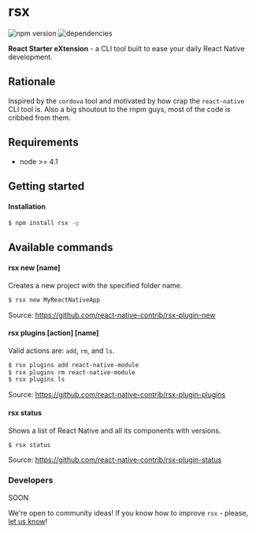 # rsx

<!-- ![rsx logo](http://s18.postimg.org/ex7oladjt/logornpm_final4.png) -->

![npm version](https://img.shields.io/react-native-contrib/v/rsx.svg)
![dependencies](https://img.shields.io/david/react-native-contrib/rsx.svg)
<!-- [![Code Climate](https://codeclimate.com/github/rnpm/rnpm/badges/gpa.svg)](https://codeclimate.com/github/rnpm/rnpm)
[![Test Coverage](https://codeclimate.com/github/rnpm/rnpm/badges/coverage.svg)](https://codeclimate.com/github/rnpm/rnpm/coverage)
[![Circle CI](https://img.shields.io/circleci/project/rnpm/rnpm/master.svg)](https://circleci.com/gh/rnpm/rnpm) -->

**React Starter eXtension** - a CLI tool built to ease your daily React Native development.

## Rationale

Inspired by the `cordova` tool and motivated by how crap the `react-native` CLI tool is. Also a big shoutout to the rnpm guys, most of the code is cribbed from them.

## Requirements

- node >= 4.1

## Getting started

#### Installation
```bash
$ npm install rsx -g
```

## Available commands

#### rsx new [name]
Creates a new project with the specified folder name.

```bash
$ rsx new MyReactNativeApp
```

Source: https://github.com/react-native-contrib/rsx-plugin-new

#### rsx plugins [action] [name]
Valid actions are: `add`, `rm`, and `ls`.

```bash
$ rsx plugins add react-native-module
$ rsx plugins rm react-native-module
$ rsx plugins ls
```

Source: https://github.com/react-native-contrib/rsx-plugin-plugins

#### rsx status
Shows a list of React Native and all its components with versions.

```bash
$ rsx status
```

Source: https://github.com/react-native-contrib/rsx-plugin-status

### Developers

SOON

We're open to community ideas! If you know how to improve `rsx` - please, [let us know](https://github.com/react-native-contrib/rsx/issues/new)!
